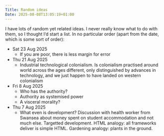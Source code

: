 ```yaml
---
Title: Random ideas
Date: 2025-08-08T13:05:19+01:00
---
```

I have lots of random yet related ideas. I never really know what to do with them, so I thought I‘d start a list. In no particular order (apart from the date, which is some sort of order):
- Sat 23 Aug 2025
	- If you are poor, there is less margin for error
- Thu 21 Aug 2025
	- Industrial technological colonialism. Is colonialism practised around world across the ages different, only distinguished by advances in technology, and we just happen to have landed on western colonialism
- Fri 8 Aug 2025
	- Who has the authority?
	- Authority as systemised power
	- A visceral morality?
- Thu 7 Aug 2025
	- What even is development? Discussion with health worker from Swansea about money spent on student accommodation and not much else. Targetted development. HTML analogy: all frameworks deliver is simple HTML. Gardening analogy: plants in the ground.